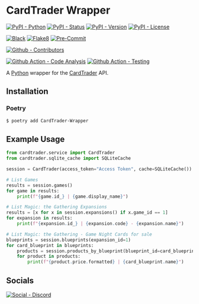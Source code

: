 # CardTrader Wrapper

[![PyPI - Python](https://img.shields.io/pypi/pyversions/CardTrader-Wrapper.svg?logo=PyPI&label=Python&style=flat-square)](https://pypi.python.org/pypi/CardTrader-Wrapper/)
[![PyPI - Status](https://img.shields.io/pypi/status/CardTrader-Wrapper.svg?logo=PyPI&label=Status&style=flat-square)](https://pypi.python.org/pypi/CardTrader-Wrapper/)
[![PyPI - Version](https://img.shields.io/pypi/v/CardTrader-Wrapper.svg?logo=PyPI&label=Version&style=flat-square)](https://pypi.python.org/pypi/CardTrader-Wrapper/)
[![PyPI - License](https://img.shields.io/pypi/l/CardTrader-Wrapper.svg?logo=PyPI&label=License&style=flat-square)](https://opensource.org/licenses/GPL-3.0)

[![Black](https://img.shields.io/badge/Black-Enabled-000000?style=flat-square)](https://github.com/psf/black)
[![Flake8](https://img.shields.io/badge/Flake8-Enabled-informational?style=flat-square)](https://github.com/PyCQA/flake8)
[![Pre-Commit](https://img.shields.io/badge/Pre--Commit-Enabled-informational?logo=pre-commit&style=flat-square)](https://github.com/pre-commit/pre-commit)

[![Github - Contributors](https://img.shields.io/github/contributors/Buried-In-Code/CardTrader-Wrapper.svg?logo=Github&label=Contributors&style=flat-square)](https://github.com/Buried-In-Code/CardTrader-Wrapper/graphs/contributors)

[![Github Action - Code Analysis](https://img.shields.io/github/workflow/status/Buried-In-Code/CardTrader-Wrapper/Code%20Analysis?logo=Github-Actions&label=Code-Analysis&style=flat-square)](https://github.com/Buried-In-Code/CardTrader-Wrapper/actions/workflows/code-analysis.yaml)
[![Github Action - Testing](https://img.shields.io/github/workflow/status/Buried-In-Code/CardTrader-Wrapper/Testing?logo=Github-Actions&label=Tests&style=flat-square)](https://github.com/Buried-In-Code/CardTrader-Wrapper/actions/workflows/testing.yaml)

A [Python](https://www.python.org/) wrapper for the [CardTrader](https://cardtrader.com) API.

## Installation

### Poetry

```bash
$ poetry add CardTrader-Wrapper
```

## Example Usage

```python
from cardtrader.service import CardTrader
from cardtrader.sqlite_cache import SQLiteCache

session = CardTrader(access_token="Access Token", cache=SQLiteCache())

# List Games
results = session.games()
for game in results:
    print(f"{game.id_} | {game.display_name}")

# List Magic: the Gathering Expansions
results = [x for x in session.expansions() if x.game_id == 1]
for expansion in results:
    print(f"{expansion.id_} | {expansion.code} - {expansion.name}")

# List Magic: the Gathering - Game Night Cards for sale
blueprints = session.blueprints(expansion_id=1)
for card_blueprint in blueprints:
    products = session.products_by_blueprint(blueprint_id=card_blueprint.id_)
    for product in products:
        print(f"{product.price.formatted} | {card_blueprint.name}")
```

## Socials

[![Social - Discord](https://img.shields.io/badge/Discord-The--DEV--Environment-7289DA?logo=Discord&style=flat-square)](https://discord.gg/nqGMeGg)

